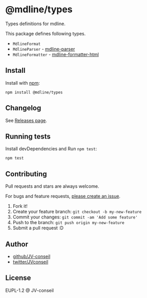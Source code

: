 # @mdline/types

Types definitions for mdline.

This package defines following types.

- `MdlineFormat`
- `MdlineParser` - [mdline-parser](../mdline-parser)
- `MdlineFormatter` - [mdline-formatter-html](../mdline-formatter-html)

## Install

Install with [npm](https://www.npmjs.com/):

    npm install @mdline/types

## Changelog

See [Releases page](https://github.com/JV-conseil/mdline/releases).

## Running tests

Install devDependencies and Run `npm test`:

    npm test

## Contributing

Pull requests and stars are always welcome.

For bugs and feature requests, [please create an issue](https://github.com/JV-conseil/mdline/issues).

1. Fork it!
2. Create your feature branch: `git checkout -b my-new-feature`
3. Commit your changes: `git commit -am 'Add some feature'`
4. Push to the branch: `git push origin my-new-feature`
5. Submit a pull request :D

## Author

- [github/JV-conseil](https://github.com/JV-conseil)
- [twitter/JVconseil](https://twitter.com/JVconseil)

## License

EUPL-1.2 @ JV-conseil
